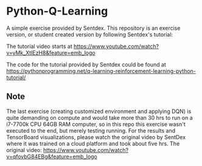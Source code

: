 # Python-Q-Learning
A simple exercise provided by Sentdex. This repository is an exercise version, or student created version by following Sentdex's tutorial:

The tutorial video starts at https://www.youtube.com/watch?v=yMk_XtIEzH8&feature=emb_logo

The code for the tutorial provided by Sentdex could be found at https://pythonprogramming.net/q-learning-reinforcement-learning-python-tutorial/

## Note
The last exercise (creating customized environment and applying DQN) is quite demanding on compute and would take more than 30 hrs to run on a i7-7700k CPU 64GB RAM computer, so in this repo this exercise wasn't executed to the end, but merely testing running. For the results and TensorBoard visualizations, please watch the original video by SentDex where it was trained on a cloud platform and took about five hrs. The original video: https://www.youtube.com/watch?v=qfovbG84EBg&feature=emb_logo